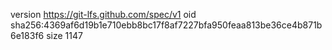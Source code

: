 version https://git-lfs.github.com/spec/v1
oid sha256:4369af6d19b1e710ebb8bc17f8af7227bfa950feaa813be36ce4b871b6e183f6
size 1147
